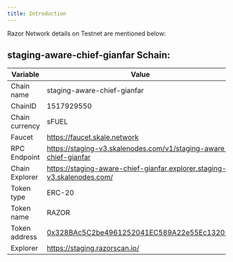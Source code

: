 ```yaml
---
title: Introduction
---
```


Razor Network details on Testnet are mentioned below:

## staging-aware-chief-gianfar Schain:

| Variable       | Value                                                                                                                                                                   |
| -------------- | ----------------------------------------------------------------------------------------------------------------------------------------------------------------------- |
| Chain name     | staging-aware-chief-gianfar                                                                                                                                             |
| ChainID        | 1517929550                                                                                                                                                              |
| Chain currency | sFUEL                                                                                                                                                                   |
| Faucet         | https://faucet.skale.network                                                                                                                                            |
| RPC Endpoint   | https://staging-v3.skalenodes.com/v1/staging-aware-chief-gianfar                                                                                                        |
| Chain Explorer | https://staging-aware-chief-gianfar.explorer.staging-v3.skalenodes.com/                                                                                                 |
| Token type     | ERC-20                                                                                                                                                                  |
| Token name     | RAZOR                                                                                                                                                                   |
| Token address  | [0x328BAc5C2be4961252041EC589A22e55Ec132010](https://staging-aware-chief-gianfar.explorer.staging-v3.skalenodes.com/address/0x328BAc5C2be4961252041EC589A22e55Ec132010) |
| Explorer       | https://staging.razorscan.io/                                                                                                                                           |

<!-- ----
## Attractive Merope Schain:

| Variable                       | Value                                                                                                                                                            |
| ------------------------------ | ---------------------------------------------------------------------------------------------------------------------------------------------------------------- |
| Chain name                     | Whispering Turais Schain                                                                                                                                                     |
| ChainID                        | 1211818568165862                                                                                                                                                        |
| Chain currency                 | sFUEL                                                                                                                                                            |
| Faucet                         | https://faucet.skale.network                                                                                                                                     |
| RPC Endpoint                   | https://staging-v2.skalenodes.com/v1/attractive-merope                                                                                                        |
| Chain Explorer                 | https://attractive-merope.explorer.staging-v2.skalenodes.com/                                                                                                 | -->
